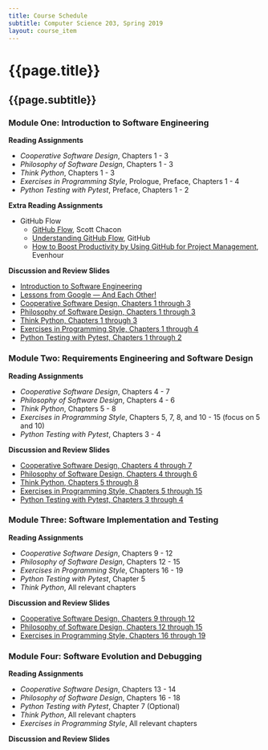 ```yaml
---
title: Course Schedule
subtitle: Computer Science 203, Spring 2019
layout: course_item
---
```


# {{page.title}}
## {{page.subtitle}}

### Module One: Introduction to Software Engineering

**Reading Assignments**

- <em>Cooperative Software Design</em>, Chapters 1 - 3
- <em>Philosophy of Software Design</em>, Chapters 1 - 3
- <em>Think Python</em>, Chapters 1 - 3
- <em>Exercises in Programming Style</em>, Prologue, Preface, Chapters 1 - 4
- <em>Python Testing with Pytest</em>, Preface, Chapters 1 - 2

**Extra Reading Assignments**

- GitHub Flow
    - [GitHub Flow](http://scottchacon.com/2011/08/31/github-flow.html), Scott Chacon
    - [Understanding GitHub Flow](https://guides.github.com/introduction/flow/), GitHub
    - [How to Boost Productivity by Using GitHub for Project
    Management](https://everhour.com/blog/project-management-using-github/),
    Evenhour

**Discussion and Review Slides**

<ul>

<li> <a target="_blank" rel="noopener" href = "{{site.baseurl}}teaching/cs203S2019/provide/slides/cs203_introduction.html">Introduction to Software Engineering</a>

<li> <a target="_blank" rel="noopener" href = "{{site.baseurl}}teaching/cs203S2019/provide/slides/cs203_lessons_from_google.html">Lessons from Google &mdash; And Each Other!</a>

<li> <a target="_blank" rel="noopener" href = "{{site.baseurl}}teaching/cs203S2019/provide/slides/cs203_cooperative_ch1to3.html">Cooperative Software Design, Chapters 1 through 3</a>

<li> <a target="_blank" rel="noopener" href = "{{site.baseurl}}teaching/cs203S2019/provide/slides/cs203_philosophy_ch1to3.html">Philosophy of Software Design, Chapters 1 through 3</a>

<li> <a target="_blank" rel="noopener" href = "{{site.baseurl}}teaching/cs203S2019/provide/slides/cs203_thinkpython_ch1to3.html">Think Python, Chapters 1 through 3</a>

<li> <a target="_blank" rel="noopener" href = "{{site.baseurl}}teaching/cs203S2019/provide/slides/cs203_programmingstyle_ch1to4.html">Exercises in Programming Style, Chapters 1 through 4</a>

<li> <a target="_blank" rel="noopener" href = "{{site.baseurl}}teaching/cs203S2019/provide/slides/cs203_pytest_ch1to2.html">Python Testing with Pytest, Chapters 1 through 2</a>

</ul>

### Module Two: Requirements Engineering and Software Design

**Reading Assignments**

- <em>Cooperative Software Design</em>, Chapters 4 - 7
- <em>Philosophy of Software Design</em>, Chapters 4 - 6
- <em>Think Python</em>, Chapters 5 - 8
- <em>Exercises in Programming Style</em>, Chapters 5, 7, 8, and 10 - 15 (focus on 5 and 10)
- <em>Python Testing with Pytest</em>, Chapters 3 - 4

**Discussion and Review Slides**

<ul>

<li> <a target="_blank" rel="noopener" href = "{{site.baseurl}}teaching/cs203S2019/provide/slides/cs203_cooperative_ch4to7.html">Cooperative Software Design, Chapters 4 through 7</a>

<li> <a target="_blank" rel="noopener" href = "{{site.baseurl}}teaching/cs203S2019/provide/slides/cs203_philosophy_ch4to6.html">Philosophy of Software Design, Chapters 4 through 6</a>

<li> <a target="_blank" rel="noopener" href = "{{site.baseurl}}teaching/cs203S2019/provide/slides/cs203_thinkpython_ch5to8.html">Think Python, Chapters 5 through 8</a>

<li> <a target="_blank" rel="noopener" href = "{{site.baseurl}}teaching/cs203S2019/provide/slides/cs203_programmingstyle_ch5to15.html">Exercises in Programming Style, Chapters 5 through 15</a>

<li> <a target="_blank" rel="noopener" href = "{{site.baseurl}}teaching/cs203S2019/provide/slides/cs203_pytest_ch3to4.html">Python Testing with Pytest, Chapters 3 through 4</a>

</ul>

### Module Three: Software Implementation and Testing

**Reading Assignments**

- <em>Cooperative Software Design</em>, Chapters 9 - 12
- <em>Philosophy of Software Design</em>, Chapters 12 - 15
- <em>Exercises in Programming Style</em>, Chapters 16 - 19
- <em>Python Testing with Pytest</em>, Chapter 5
- <em>Think Python</em>, All relevant chapters

**Discussion and Review Slides**

<ul>

<li> <a target="_blank" rel="noopener" href = "{{site.baseurl}}teaching/cs203S2019/provide/slides/cs203_cooperative_ch9to12.html">Cooperative Software Design, Chapters 9 through 12</a>

<li> <a target="_blank" rel="noopener" href = "{{site.baseurl}}teaching/cs203S2019/provide/slides/cs203_philosophy_ch12to15.html">Philosophy of Software Design, Chapters 12 through 15</a>

<li> <a target="_blank" rel="noopener" href = "{{site.baseurl}}teaching/cs203S2019/provide/slides/cs203_programmingstyle_ch16to19.html">Exercises in Programming Style, Chapters 16 through 19</a>

</ul>

### Module Four: Software Evolution and Debugging

**Reading Assignments**

- <em>Cooperative Software Design</em>, Chapters 13 - 14
- <em>Philosophy of Software Design</em>, Chapters 16 - 18
- <em>Python Testing with Pytest</em>, Chapter 7 (Optional)
- <em>Think Python</em>, All relevant chapters
- <em>Exercises in Programming Style</em>, All relevant chapters

**Discussion and Review Slides**
